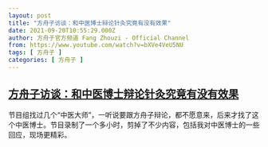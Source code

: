 ```yaml
---
layout: post
title: "方舟子访谈：和中医博士辩论针灸究竟有没有效果"
date: 2021-09-20T10:55:29.000Z
author: 方舟子官方频道 Fang Zhouzi - Official Channel
from: https://www.youtube.com/watch?v=bXVe4VeU5NU
tags: [ 方舟子 ]
categories: [ 方舟子 ]
---
```

<!--1632135329000-->
[方舟子访谈：和中医博士辩论针灸究竟有没有效果](https://www.youtube.com/watch?v=bXVe4VeU5NU)
------

<div>
节目组找过几个“中医大师”，一听说要跟方舟子辩论，都不愿意来，后来才找了这个中医博士。节目录制了一个多小时，剪掉了不少内容，包括我对中医博士的一些回应，现场更精彩。
</div>

